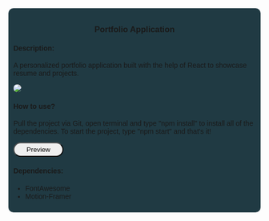<head>
<link rel="stylesheet" href="./app/src/App.css" >
</head>

<div style="background-color: #203a43;font-family:sans-serif; padding: 10px; border-radius: 10px">
  <div>
    <h3 style="text-align: center;">Portfolio Application</h3>
  </div>
  <h4>Description:</h4>
  <p>A personalized portfolio application built with the help of React to showcase resume and projects.</p>
  <img style="border-radius: 10px;" src="[https://i.imgur.com/vS0Tqz4.png](https://i.imgur.com/Pj37Qrd.png)" />

  <h4>How to use?</h4>
  <p>Pull the project via Git, open terminal and type "npm install" to install all of the dependencies. To start the project, type "npm start" and that's it!</p>

  <a href="https://hamad-portfolio.vercel.app">
    <button style="min-width:100px; border-radius: 40px; cursor: pointer; padding: 5px"><p style="padding: 0px;margin: 0px;">Preview</p>
    </button>
  </a>

  <h4>Dependencies: </h4>
  <ul>
    <li>FontAwesome</li>
    <li>Motion-Framer</li>
  </ul>
</div>
